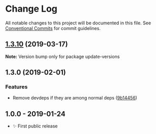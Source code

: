 # Change Log

All notable changes to this project will be documented in this file.
See [Conventional Commits](https://conventionalcommits.org) for commit guidelines.

## [1.3.10](https://gitlab.com/codsen/codsen/compare/update-versions@1.3.8...update-versions@1.3.10) (2019-03-17)

**Note:** Version bump only for package update-versions





## 1.3.0 (2019-02-01)

### Features

- Remove devdeps if they are among normal deps ([9b14456](https://gitlab.com/codsen/codsen/commit/9b14456))

## 1.0.0 - 2019-01-24

- ✨ First public release

